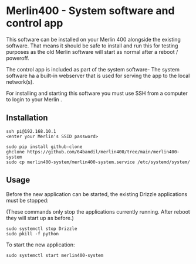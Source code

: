 # Merlin400 - System software and control app
This software can be installed on your Merlin 400 alongside the existing software.
That means it should be safe to install and run this for testing purposes as the old Merlin software will start as normal after a reboot / poweroff.

The control app is included as part of the system software- The system software ha a built-in webserver that is used for serving the app to the local network(s).

For installing and starting this software you must use SSH from a computer to login to your Merlin .


## Installation
    ssh pi@192.168.10.1
    <enter your Merlin's SSID password>

    sudo pip install github-clone
    ghclone https://github.com/64bandil/merlin400/tree/main/merlin400-system    
    sudo cp merlin400-system/merlin400-system.service /etc/systemd/system/

## Usage
Before the new application can be started, the existing Drizzle applications must be stopped:

(These commands only stop the applications currently running. After reboot they will start up as before.)

    sudo systemctl stop Drizzle
    sudo pkill -f python

To start the new application:

    sudo systemctl start merlin400-system
